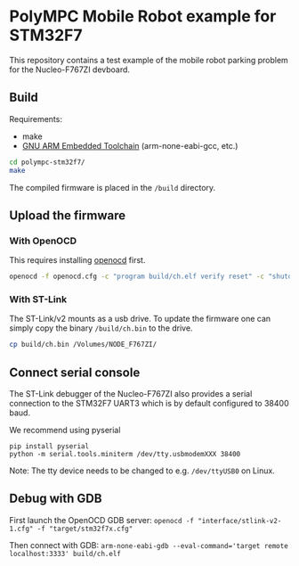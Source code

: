 # PolyMPC Mobile Robot example for STM32F7

This repository contains a test example of the mobile robot parking problem for the Nucleo-F767ZI devboard.

## Build

Requirements:
- make
- [GNU ARM Embedded Toolchain](https://developer.arm.com/tools-and-software/open-source-software/developer-tools/gnu-toolchain/gnu-rm) (arm-none-eabi-gcc, etc.)

```bash
cd polympc-stm32f7/
make
```

The compiled firmware is placed in the `/build` directory.

## Upload the firmware

### With OpenOCD
This requires installing [openocd](http://openocd.org/) first.
```bash
openocd -f openocd.cfg -c "program build/ch.elf verify reset" -c "shutdown"
```

### With ST-Link
The ST-Link/v2 mounts as a usb drive.
To update the firmware one can simply copy the binary `/build/ch.bin` to the drive.
```bash
cp build/ch.bin /Volumes/NODE_F767ZI/
```

## Connect serial console
The ST-Link debugger of the Nucleo-F767ZI also provides a serial connection to the STM32F7 UART3 which is by default configured to 38400 baud.

We recommend using pyserial
```
pip install pyserial
python -m serial.tools.miniterm /dev/tty.usbmodemXXX 38400
```
Note: The tty device needs to be changed to e.g. `/dev/ttyUSB0` on Linux.

## Debug with GDB

First launch the OpenOCD GDB server:
```openocd -f "interface/stlink-v2-1.cfg" -f "target/stm32f7x.cfg"```

Then connect with GDB:
```arm-none-eabi-gdb --eval-command='target remote localhost:3333' build/ch.elf```

